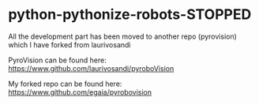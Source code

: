 # python-pythonize-robots-STOPPED
All the development part has been moved to another repo (pyrovision) which I have forked from laurivosandi

PyroVision can be found here:
https://www.github.com/laurivosandi/pyroboVision

My forked repo can be found here:
https://www.github.com/egaia/pyrobovision
